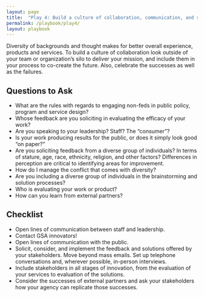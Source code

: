 ```yaml
---
layout: page
title:  "Play 4: Build a culture of collaboration, communication, and sharing with partners inside and outside the government."
permalink: /playbook/play4/
layout: playbook
---
```


<p class="usa-font-lead">Diversity of backgrounds and thought makes for better overall experience, products and services. To build a culture of collaboration look outside of your team or organization’s silo to deliver your mission, and include them in your process to co-create the future. Also, celebrate the successes as well as the failures.
  <h2 id="section-heading-h2">Questions to Ask</h2>
  <ul>
    <li>What are the rules with regards to engaging non-feds in public policy, program and service design?</li>
    <li>Whose feedback are you soliciting in evaluating the efficacy of your work?</li>
    <li>Are you speaking to your leadership? Staff? The “consumer”?</li>
    <li>Is your work producing results for the public, or does it simply look good “on paper?”</li>
    <li>Are you soliciting feedback from a diverse group of individuals? In terms of stature, age, race, ethnicity, religion, and other factors? Differences in perception are critical to identifying areas for improvement.</li>
    <li>How do I manage the conflict that comes with diversity?</li>
    <li>Are you including a diverse group of individuals in the brainstorming and solution processes?</li>
    <li>Who is evaluating your work or product?</li>
    <li>How can you learn from external partners?</li>
  </ul>
  <h2 id="section-heading-h3">Checklist</h2>
  <ul>
    <li>Open lines of communication between staff and leadership.</li>
    <li>Contact GSA innovators!</li>
    <li>Open lines of communication with the public.</li>
    <li>Solicit, consider, and implement the feedback and solutions offered by your stakeholders. Move beyond mass emails. Set up telephone conversations and, wherever possible, in-person interviews.</li>
    <li>Include stakeholders in all stages of innovation, from the evaluation of your services to evaluation of the solutions.</li>
    <li>Consider the successes of external partners and ask your stakeholders how your agency can replicate those successes.</li></p>
  </ul>
</div>
</main>
